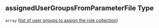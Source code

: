 ## assignedUserGroupsFromParameterFile Type

`array` ([list of user groups to assign the role collection](btpsa-usecase-properties-services-items-properties-list-of-role-collections-to-assign-users-to-items-properties-list-of-user-groups-to-assign-the-role-collection.md))
